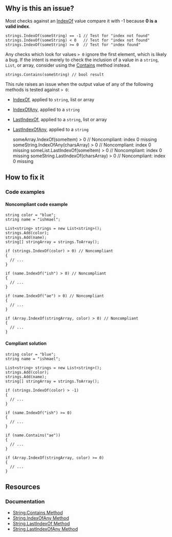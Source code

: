 ## Why is this an issue?

Most checks against an [IndexOf](https://learn.microsoft.com/en-us/dotnet/api/system.string.indexof) value compare it with -1 because
**0 is a valid index**.

    strings.IndexOf(someString) == -1 // Test for "index not found"
    strings.IndexOf(someString) < 0   // Test for "index not found"
    strings.IndexOf(someString) >= 0  // Test for "index found"

Any checks which look for values `> 0` ignore the first element, which is likely a bug. If the intent is merely to check the
inclusion of a value in a `string`, `List`, or array, consider using the [Contains](https://learn.microsoft.com/en-us/dotnet/api/system.string.contains) method instead.

    strings.Contains(someString) // bool result

This rule raises an issue when the output value of any of the following methods is tested against `> 0`:

- [IndexOf](https://learn.microsoft.com/en-us/dotnet/api/system.collections.ilist.indexof), applied to `string`, list or
  array
- [IndexOfAny](https://learn.microsoft.com/en-us/dotnet/api/system.string.indexofany), applied to a `string`
- [LastIndexOf](https://learn.microsoft.com/en-us/dotnet/api/system.string.lastindexof), applied to a `string`, list or
  array
- [LastIndexOfAny](https://learn.microsoft.com/en-us/dotnet/api/system.string.lastindexofany), applied to a `string`

    someArray.IndexOf(someItem) > 0        // Noncompliant: index 0 missing
    someString.IndexOfAny(charsArray) > 0  // Noncompliant: index 0 missing
    someList.LastIndexOf(someItem) > 0     // Noncompliant: index 0 missing
    someString.LastIndexOf(charsArray) > 0 // Noncompliant: index 0 missing

## How to fix it

### Code examples

#### Noncompliant code example

    string color = "blue";
    string name = "ishmael";
    
    List<string> strings = new List<string>();
    strings.Add(color);
    strings.Add(name);
    string[] stringArray = strings.ToArray();
    
    if (strings.IndexOf(color) > 0) // Noncompliant
    {
      // ...
    }
    
    if (name.IndexOf("ish") > 0) // Noncompliant
    {
      // ...
    }
    
    if (name.IndexOf("ae") > 0) // Noncompliant
    {
      // ...
    }
    
    if (Array.IndexOf(stringArray, color) > 0) // Noncompliant
    {
      // ...
    }

#### Compliant solution

    string color = "blue";
    string name = "ishmael";
    
    List<string> strings = new List<string>();
    strings.Add(color);
    strings.Add(name);
    string[] stringArray = strings.ToArray();
    
    if (strings.IndexOf(color) > -1)
    {
      // ...
    }
    
    if (name.IndexOf("ish") >= 0)
    {
      // ...
    }
    
    if (name.Contains("ae"))
    {
      // ...
    }
    
    if (Array.IndexOf(stringArray, color) >= 0)
    {
      // ...
    }

## Resources

### Documentation

- [String.Contains Method](https://learn.microsoft.com/en-us/dotnet/api/system.string.contains)
- [String.IndexOfAny Method](https://learn.microsoft.com/en-us/dotnet/api/system.string.indexofany)
- [String.LastIndexOf Method](https://learn.microsoft.com/en-us/dotnet/api/system.string.lastindexof)
- [String.LastIndexOfAny Method](https://learn.microsoft.com/en-us/dotnet/api/system.string.lastindexofany)